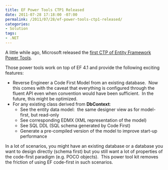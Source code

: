 ```yaml
---
title: EF Power Tools CTP1 Released
date: 2011-07-28 17:18:00 -07:00
permalink: /2011/07/28/ef-power-tools-ctp1-released/
categories:
- Solution
tags:
- .NET
---
```

<p>A little while ago, Microsoft released the <a title="EF Power Tools Visual Studio Gallery Download" href="http://visualstudiogallery.msdn.microsoft.com/72a60b14-1581-4b9b-89f2-846072eff19d" target="_blank">first CTP of Entity Framework Power Tools</a>.</p>  <p>Those power tools work on top of EF 4.1 and provide the following exciting features:</p>  <ul>   <li>Reverse Engineer a Code First Model from an existing database.&#160; Now this comes with the caveat that everything is configured through the fluent API even when convention would have been sufficient.&#160; In the future, this might be optimized. </li>    <li>For any existing class derived from <strong>DbContext</strong>:       <ul>       <li>See the entity data model:&#160; the same designer view as for model-first, but read-only</li>        <li>See corresponding EDMX (XML representation of the model)</li>        <li>See SQL DDL (SQL schema generated by Code First)</li>        <li>Generate a pre-compiled version of the model to improve start-up performance</li>     </ul>   </li> </ul>  <p>In a lot of scenarios, you might have an existing database or a database you want to design directly (schema first) but you still want a lot of properties of the code-first paradigm (e.g. POCO objects).&#160; This power tool kit removes the friction of using EF code-first in such scenarios.</p>